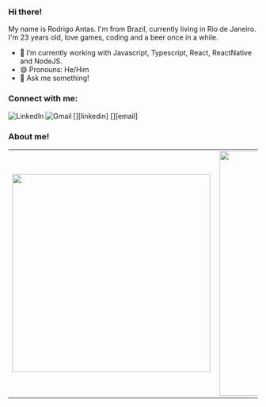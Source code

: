 ### Hi there!

My name is Rodrigo Antas. I'm from Brazil, currently living in Rio de Janeiro.
I'm 23 years old, love games, coding and a beer once in a while.

- 🔭 I’m currently working with Javascript, Typescript, React, ReactNative and NodeJS.
- 😄 Pronouns: He/Him
- 💬 Ask me something!

### Connect with me:

[<img align="left" alt="LinkedIn" src="https://img.shields.io/badge/linkedin-%230077B5.svg?&style=for-the-badge&logo=linkedin&logoColor=white" />][linkedin]
[<img align="left" alt="Gmail" src="https://img.shields.io/badge/gmail-D14836?&style=for-the-badge&logo=gmail&logoColor=white" />][email]



### About me!


<center>
  <table>
    <tr>
        <td><img width="400px" align="left" src="https://github-readme-stats.vercel.app/api/top-langs/?username=rodrigoantas&hide=html&layout=compact&theme=buefy" /></td>
        <td><img width="495px" align="left" src="https://github-readme-stats.vercel.app/api?username=rodrigoantas&theme=buefy"/></td>
    </tr>   
  </table>
</center>  
